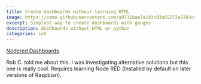 ```yaml
---
title: Create dashboards without learning HTML
image: https://camo.githubusercontent.com/a9711baa7a193c03a65272e2263c06ab2fad5d28/687474703a2f2f6e6f64657265642e6f72672f696d616765732f64617368626f617264652e706e67
excerpt: Simplest way to create dashboards with gauges
description: dashboards without HTML or python
categories: iot
---
```

[Nodered Dashboards](https://github.com/node-red/node-red-dashboard)


Rob C. told me about this. I was investigating alternative solutions but this one is really cool. Requires learning Node RED (Installed by default on later versions of Raspbian).
